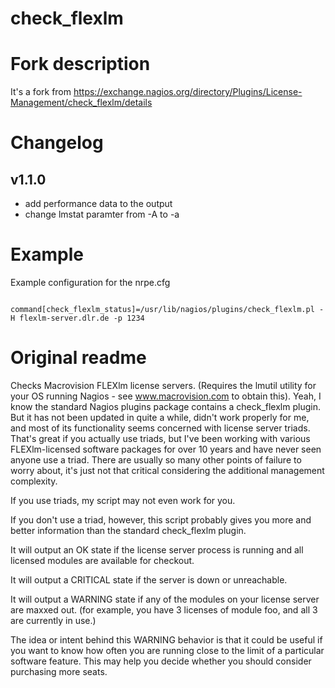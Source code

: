 # check_flexlm

# Fork description
It's a fork from https://exchange.nagios.org/directory/Plugins/License-Management/check_flexlm/details 

# Changelog
## v1.1.0
  - add performance data to the output
  - change lmstat paramter from -A to -a
  
# Example

Example configuration for the nrpe.cfg

<code>
command[check_flexlm_status]=/usr/lib/nagios/plugins/check_flexlm.pl -H flexlm-server.dlr.de -p 1234
</code>

# Original readme

Checks Macrovision FLEXlm license servers. (Requires the lmutil utility for your OS running Nagios - see www.macrovision.com to obtain this).
Yeah, I know the standard Nagios plugins package contains a check_flexlm plugin. But it has not been updated in quite a while, didn't work properly for me, and most of its functionality seems concerned with license server triads. That's great if you actually use triads, but I've been working with various FLEXlm-licensed software packages for over 10 years and have never seen anyone use a triad. There are usually so many other points of failure to worry about, it's just not that critical considering the additional management complexity.

If you use triads, my script may not even work for you.

If you don't use a triad, however, this script probably gives you more and better information than the standard check_flexlm plugin.

It will output an OK state if the license server process is running and all licensed modules are available for checkout.

It will output a CRITICAL state if the server is down or unreachable.

It will output a WARNING state if any of the modules on your license server are maxxed out. (for example, you have 3 licenses of module foo, and all 3 are currently in use.)

The idea or intent behind this WARNING behavior is that it could be useful if you want to know how often you are running close to the limit of a particular software feature. This may help you decide whether you should consider purchasing more seats. 
